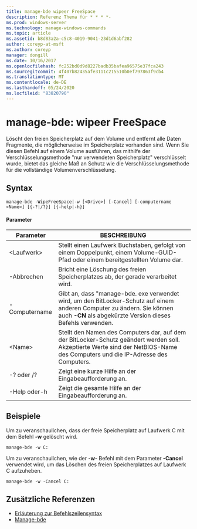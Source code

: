 ```yaml
---
title: manage-bde wipeer FreeSpace
description: Referenz Thema für * * * *-
ms.prod: windows-server
ms.technology: manage-windows-commands
ms.topic: article
ms.assetid: b8d83a2a-c5c8-4019-9041-23d1d6abf282
author: coreyp-at-msft
ms.author: coreyp
manager: dongill
ms.date: 10/16/2017
ms.openlocfilehash: fc252bd0d9d8227badb35bafea96575e37fca243
ms.sourcegitcommit: 4f407b82435afe3111c215510b0ef797863f9cb4
ms.translationtype: MT
ms.contentlocale: de-DE
ms.lasthandoff: 05/24/2020
ms.locfileid: "83820790"
---
```

# <a name="manage-bde-wipefreespace"></a>manage-bde: wipeer FreeSpace



Löscht den freien Speicherplatz auf dem Volume und entfernt alle Daten Fragmente, die möglicherweise im Speicherplatz vorhanden sind. Wenn Sie diesen Befehl auf einem Volume ausführen, das mithilfe der Verschlüsselungsmethode "nur verwendeten Speicherplatz" verschlüsselt wurde, bietet das gleiche Maß an Schutz wie die Verschlüsselungsmethode für die vollständige Volumenverschlüsselung.

## <a name="syntax"></a>Syntax

```
manage-bde -WipeFreeSpace|-w [<Drive>] [-Cancel] [-computername <Name>] [{-?|/?}] [{-help|-h}]
```

#### <a name="parameters"></a>Parameter

|Parameter|BESCHREIBUNG|
|---------|-----------|
|\<Laufwerk>|Stellt einen Laufwerk Buchstaben, gefolgt von einem Doppelpunkt, einem Volume-GUID-Pfad oder einem bereitgestellten Volume dar.|
|-Abbrechen|Bricht eine Löschung des freien Speicherplatzes ab, der gerade verarbeitet wird.|
|-Computername|Gibt an, dass "manage-bde. exe verwendet wird, um den BitLocker-Schutz auf einem anderen Computer zu ändern. Sie können auch **-CN** als abgekürzte Version dieses Befehls verwenden.|
|\<Name>|Stellt den Namen des Computers dar, auf dem der BitLocker-Schutz geändert werden soll. Akzeptierte Werte sind der NetBIOS-Name des Computers und die IP-Adresse des Computers.|
|-? oder /?|Zeigt eine kurze Hilfe an der Eingabeaufforderung an.|
|-Help oder-h|Zeigt die gesamte Hilfe an der Eingabeaufforderung an.|

## <a name="examples"></a>Beispiele

Um zu veranschaulichen, dass der freie Speicherplatz auf Laufwerk C mit dem Befehl **-w** gelöscht wird.
```
manage-bde -w C:
```
Um zu veranschaulichen, wie der **-w-** Befehl mit dem Parameter **-Cancel** verwendet wird, um das Löschen des freien Speicherplatzes auf Laufwerk C aufzuheben.
```
manage-bde -w -Cancel C:
```

## <a name="additional-references"></a>Zusätzliche Referenzen

- [Erläuterung zur Befehlszeilensyntax](command-line-syntax-key.md)
-   [Manage-bde](manage-bde.md)